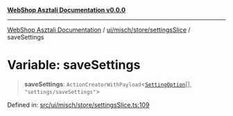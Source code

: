 [**WebShop Asztali Documentation v0.0.0**](../../../../../README.md)

***

[WebShop Asztali Documentation](../../../../../modules.md) / [ui/misch/store/settingsSlice](../README.md) / saveSettings

# Variable: saveSettings

> **saveSettings**: `ActionCreatorWithPayload`\<[`SettingOption`](../interfaces/SettingOption.md)[], `"settings/saveSettings"`\>

Defined in: [src/ui/misch/store/settingsSlice.ts:109](https://github.com/akosgamer1000/webshop_asztali/blob/694dfb5919995863486557fe9c75abb7edf40a6c/src/ui/misch/store/settingsSlice.ts#L109)

